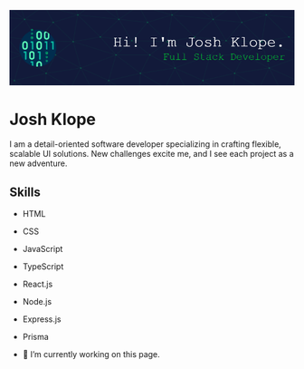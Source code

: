 ![I am GitHub Readme Generator's creator](https://github.com/klope3/klope3/blob/main/github-header-image.png)
# Josh Klope

I am a detail-oriented software developer specializing in crafting flexible, scalable UI solutions. New challenges excite me, and I see each project as a new adventure.

## Skills
- HTML
- CSS
- JavaScript
- TypeScript
- React.js
- Node.js
- Express.js
- Prisma

- 🔭 I’m currently working on this page. 




